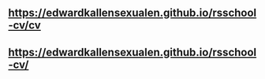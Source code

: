 ## https://edwardkallensexualen.github.io/rsschool-cv/cv
## https://edwardkallensexualen.github.io/rsschool-cv/

